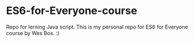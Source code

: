 # ES6-for-Everyone-course
Repo for lerning Java script.
This is my personal repo for ES6 for Everyone course by Wes Bos.
:)
